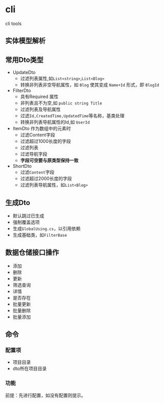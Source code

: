 # cli
cli tools
## 实体模型解析

## 常用Dto类型
- UpdateDto
  - 过滤列表属性,如`List<string>`,`List<Blog>`
  - 转换非列表非空导航属性，如 `Blog` 使其变成 `Name+Id` 形式，即 `BlogId`
- FilterDto
  - 具有Required 属性
  - 非列表且不为空,如 `public string Title`
  - 过滤列表及导航属性
  - 过滤`Id,CreatedTime,UpdatedTime`等名称，基类处理
  - 转换非列表导航属性的Id,如 `UserId`
- ItemDto 作为数组中的元素时
  - 过滤Content字段
  - 过滤超过1000长度的字段
  - 过滤列表
  - 过滤导航字段
  - **字段可空要与原类型保持一致**
- ShortDto 
  - 过滤`Content`字段
  - 过滤超过2000长度的字段
  - 过滤列表导航属性，如`List<Blog>`

## 生成Dto
- 默认跳过已生成
- 强制覆盖选项
- 生成`GlobalUsing.cs`，以引用依赖
- 生成基础类，如`FilterBase`

## 数据仓储接口操作
- 添加
- 删除
- 更新
- 筛选查询
- 详情
- 是否存在
- 批量更新
- 批量删除
- 批量添加

## 命令

### 配置项
- 项目目录
- dto所在项目目录

### 功能
前提：先进行配置，如没有配置则提示。

